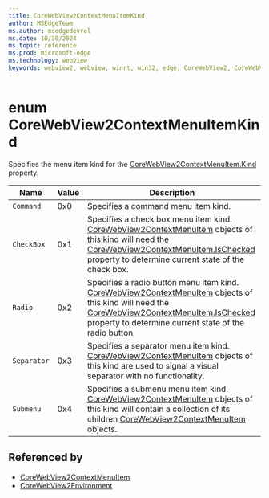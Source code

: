 ```yaml
---
title: CoreWebView2ContextMenuItemKind
author: MSEdgeTeam
ms.author: msedgedevrel
ms.date: 10/30/2024
ms.topic: reference
ms.prod: microsoft-edge
ms.technology: webview
keywords: webview2, webview, winrt, win32, edge, CoreWebView2, CoreWebView2Controller, browser control, edge html, CoreWebView2ContextMenuItemKind
---
```


# enum CoreWebView2ContextMenuItemKind

Specifies the menu item kind for the [CoreWebView2ContextMenuItem.Kind](corewebview2contextmenuitem.md#kind) property.

| Name |  Value | Description |
|--|--|--|
|`Command` | 0x0  |  Specifies a command menu item kind.|
|`CheckBox` | 0x1  |  Specifies a check box menu item kind. [CoreWebView2ContextMenuItem](corewebview2contextmenuitem.md) objects of this kind will need the [CoreWebView2ContextMenuItem.IsChecked](corewebview2contextmenuitem.md#ischecked) property to determine current state of the check box.|
|`Radio` | 0x2  |  Specifies a radio button menu item kind. [CoreWebView2ContextMenuItem](corewebview2contextmenuitem.md) objects of this kind will need the [CoreWebView2ContextMenuItem.IsChecked](corewebview2contextmenuitem.md#ischecked) property to determine current state of the radio button.|
|`Separator` | 0x3  |  Specifies a separator menu item kind. [CoreWebView2ContextMenuItem](corewebview2contextmenuitem.md) objects of this kind are used to signal a visual separator with no functionality.|
|`Submenu` | 0x4  |  Specifies a submenu menu item kind. [CoreWebView2ContextMenuItem](corewebview2contextmenuitem.md) objects of this kind will contain a collection of its children [CoreWebView2ContextMenuItem](corewebview2contextmenuitem.md) objects.|


## Referenced by

- [CoreWebView2ContextMenuItem](corewebview2contextmenuitem.md)
- [CoreWebView2Environment](corewebview2environment.md)
